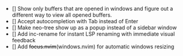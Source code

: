 - [] Show only buffers that are opened in windows and figure out a different way to view all opened buffers.
- [] Accept autocompletion with Tab instead of Enter
- [] Make neo-tree show up as a popup instead of a sidebar window
- [] Add inc-rename for instant LSP renaming with immediate visual feedback
- [] Add ~~focus.nvim~~(windows.nvim) for automatic windows resizing
